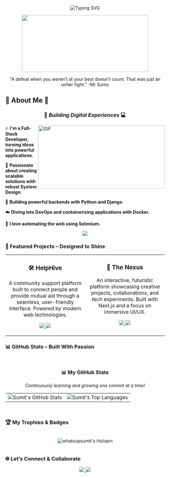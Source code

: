 <div align="center">

<img src="https://readme-typing-svg.vercel.app/api?font=Fira+Code&weight=700&size=28&duration=4000&pause=800&color=FF3131&center=true&vCenter=true&width=750&lines=Hey+👋+I'm+Sumit+Kumar;Frontend+Alchemist+🧙‍♂️+%7C+Neon+Visionary;Crafting+Code+That+Feels+Like+Magic+🌠" alt="Typing SVG" />

</div>

<p align=center>
<img width="400" height="180" src="https://media1.tenor.com/m/TuupEKBD5uYAAAAC/ttvshiique.gif">
</p>

<div align="center">
"A defeat when you weren't at your best doesn't count. That was just an unfair fight."  -Mr Sumo 
</div>


## 🔎 About Me 🔎

<h3 align="center"> 🚀 <i> Building Digital Experiences </i> 💻 </h3>

<img height="200" width="400" alt="GIF" align="right" src="https://media1.tenor.com/m/rq4G_6wWGqUAAAAC/miss-you-tom-and-jerry.gif">

🔥 <b> I'm a Full-Stack Developer, turning ideas into powerful applications. </b>

🚀 <b> Passionate about creating scalable solutions with robust System Design. </b>

🐍 <b> Building powerful backends with Python and Django. </b>

☁️ <b> Diving into DevOps and containerizing applications with Docker. </b>

🤖 <b> I love automating the web using Selenium. </b>
<div align="center">
  <img src="https://skillicons.dev/icons?i=react,nextjs,ts,js,tailwind,nodejs,mongodb,django,docker,selenium,aws,redux,firebase,git&theme=dark&perline=7" />
</div>


### 🚀 Featured Projects – Designed to Shine

<table>
<tr>
<td width="50%" valign="top">
  <h3 align="center">🛠️ HelpHive</h3>
  <p align="center">A community support platform built to connect people and provide mutual aid through a seamless, user-friendly interface. Powered by modern web technologies.</p>
  <p align="center">
    <a href="https://github.com/whatsupsumit/HelpHive" target="_blank">
      <img src="https://img.shields.io/badge/GitHub-View%20Code-FF3131?style=for-the-badge&logo=github&logoColor=A020F0" />
    </a>
    <a href="https://helphiive.vercel.app/" target="_blank">
      <img src="https://img.shields.io/badge/Live%20Demo-Visit%20Site-A020F0?style=for-the-badge&logo=vercel&logoColor=FF3131" />
    </a>
  </p>
</td>
<td width="50%" valign="top">
  <h3 align="center">🌌 The Nexus</h3>
  <p align="center">An interactive, futuristic platform showcasing creative projects, collaborations, and tech experiments. Built with Next.js and a focus on immersive UI/UX.</p>
  <p align="center">
    <a href="https://github.com/whatsupsumit/The-Nexus" target="_blank">
      <img src="https://img.shields.io/badge/GitHub-View%20Code-FF3131?style=for-the-badge&logo=github&logoColor=A020F0" />
    </a>
    <a href="https://iamnexus.vercel.app/" target="_blank">
      <img src="https://img.shields.io/badge/Live%20Demo-Visit%20Site-A020F0?style=for-the-badge&logo=vercel&logoColor=FF3131" />
    </a>
  </p>
</td>
</tr>
</table>

### 📊 GitHub Stats – Built With Passion
<div align="center">
  <img src="https://raw.githubusercontent.com/maurodesouza/profile-readme-template/master/src/assets/images/bar.gif" width="100%" height="15" />
  <h3>📊 My GitHub Stats</h3>
  <p><i>Continuously learning and growing one commit at a time!</i></p>
  <table>
    <tr>
      <td valign="top">
        <img src="https://github-readme-stats.vercel.app/api?username=whatsupsumit&show_icons=true&theme=tokyonight&hide_border=true&icon_color=A020F0&title_color=FF3131&text_color=c9d1d9&bg_color=0d1117" alt="Sumit's GitHub Stats" />
      </td>
      <td valign="top">
        <img src="https://github-readme-stats.vercel.app/api/top-langs/?username=whatsupsumit&layout=compact&theme=tokyonight&hide_border=true&bg_color=0d1117&title_color=FF3131&text_color=A020F0" alt="Sumit's Top Languages" />
      </td>
    </tr>
  </table>
</div>

<img src="https://raw.githubusercontent.com/maurodesouza/profile-readme-template/master/src/assets/images/bar.gif" width="100%" height="15" />

### 🏆 My Trophies & Badges

<div align="center">
  <br>
  <img src="https://holopin.me/whatsupsumit" alt="whatsupsumit's Holopin" />
</div>

<img src="https://raw.githubusercontent.com/maurodesouza/profile-readme-template/master/src/assets/images/bar.gif" width="100%" height="15" />

### 🌐 Let’s Connect & Collaborate
<div align="center">
<a href="https://linkedin.com/in/sumitkumarrrr">
<img src="https://img.shields.io/badge/LinkedIn-RedOctober+NeonPurple-%23000000?style=for-the-badge&logo=linkedin&logoColor=A020F0" />
</a>
<a href="mailto:sksumitboss123@gmail.com">
<img src="https://img.shields.io/badge/Email-Via+RedOctober+NeonPurple-%23000000?style=for-the-badge&logo=gmail&logoColor=FF3131" />
</a>
</div>
